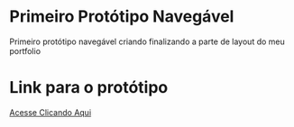 # Primeiro Protótipo Navegável
Primeiro protótipo navegável criando finalizando a parte de layout do meu portfolio

# Link para o protótipo

[Acesse Clicando Aqui](https://www.figma.com/proto/JL8vMPinWMmX9ZHOSZBUCW/Meu-Portfolio?page-id=66%3A458&node-id=73-3132&viewport=743%2C365%2C0.5&t=z0szc8IVP7h9YHa2-1&scaling=scale-down&content-scaling=fixed)
